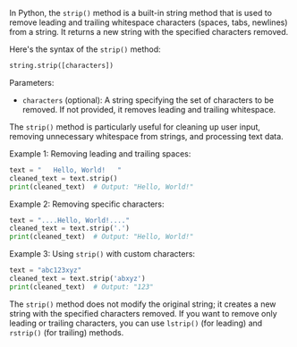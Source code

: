 In Python, the `strip()` method is a built-in string method that is used to remove leading and trailing whitespace characters (spaces, tabs, newlines) from a string. It returns a new string with the specified characters removed.

Here's the syntax of the `strip()` method:

```python
string.strip([characters])
```

Parameters:
- `characters` (optional): A string specifying the set of characters to be removed. If not provided, it removes leading and trailing whitespace.

The `strip()` method is particularly useful for cleaning up user input, removing unnecessary whitespace from strings, and processing text data.

Example 1: Removing leading and trailing spaces:

```python
text = "   Hello, World!   "
cleaned_text = text.strip()
print(cleaned_text)  # Output: "Hello, World!"
```

Example 2: Removing specific characters:

```python
text = "....Hello, World!...."
cleaned_text = text.strip('.')
print(cleaned_text)  # Output: "Hello, World!"
```

Example 3: Using `strip()` with custom characters:

```python
text = "abc123xyz"
cleaned_text = text.strip('abxyz')
print(cleaned_text)  # Output: "123"
```

The `strip()` method does not modify the original string; it creates a new string with the specified characters removed. If you want to remove only leading or trailing characters, you can use `lstrip()` (for leading) and `rstrip()` (for trailing) methods.
